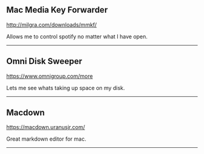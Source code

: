 ## Mac Media Key Forwarder

http://milgra.com/downloads/mmkf/

Allows me to control spotify no matter what I have open.

<hr>

## Omni Disk Sweeper

https://www.omnigroup.com/more

Lets me see whats taking up space on my disk.

<hr>

## Macdown

https://macdown.uranusjr.com/

Great markdown editor for mac.

<hr>
